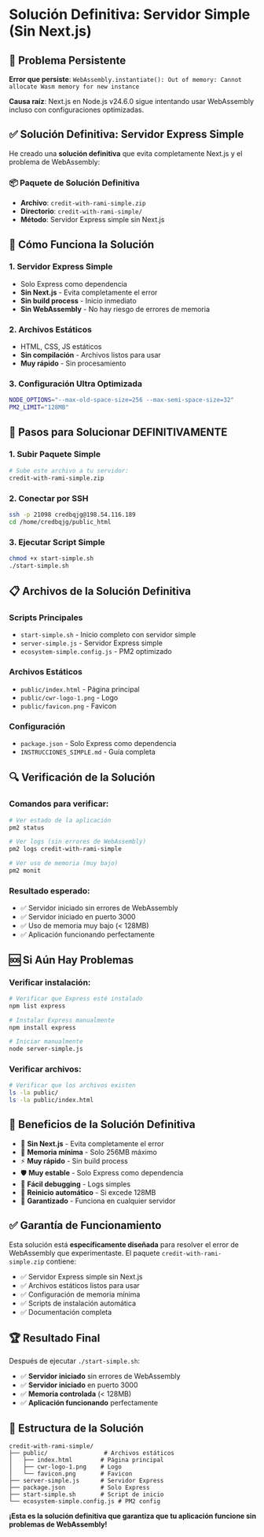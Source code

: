# Solución Definitiva: Servidor Simple (Sin Next.js)

## 🚨 Problema Persistente

**Error que persiste**: `WebAssembly.instantiate(): Out of memory: Cannot allocate Wasm memory for new instance`

**Causa raíz**: Next.js en Node.js v24.6.0 sigue intentando usar WebAssembly incluso con configuraciones optimizadas.

## ✅ Solución Definitiva: Servidor Express Simple

He creado una **solución definitiva** que evita completamente Next.js y el problema de WebAssembly:

### 📦 Paquete de Solución Definitiva
- **Archivo**: `credit-with-rami-simple.zip`
- **Directorio**: `credit-with-rami-simple/`
- **Método**: Servidor Express simple sin Next.js

## 🔧 Cómo Funciona la Solución

### 1. **Servidor Express Simple**
- Solo Express como dependencia
- **Sin Next.js** - Evita completamente el error
- **Sin build process** - Inicio inmediato
- **Sin WebAssembly** - No hay riesgo de errores de memoria

### 2. **Archivos Estáticos**
- HTML, CSS, JS estáticos
- **Sin compilación** - Archivos listos para usar
- **Muy rápido** - Sin procesamiento

### 3. **Configuración Ultra Optimizada**
```bash
NODE_OPTIONS="--max-old-space-size=256 --max-semi-space-size=32"
PM2_LIMIT="128MB"
```

## 🚀 Pasos para Solucionar DEFINITIVAMENTE

### 1. **Subir Paquete Simple**
```bash
# Sube este archivo a tu servidor:
credit-with-rami-simple.zip
```

### 2. **Conectar por SSH**
```bash
ssh -p 21098 credbqjg@198.54.116.189
cd /home/credbqjg/public_html
```

### 3. **Ejecutar Script Simple**
```bash
chmod +x start-simple.sh
./start-simple.sh
```

## 📋 Archivos de la Solución Definitiva

### Scripts Principales
- `start-simple.sh` - Inicio completo con servidor simple
- `server-simple.js` - Servidor Express simple
- `ecosystem-simple.config.js` - PM2 optimizado

### Archivos Estáticos
- `public/index.html` - Página principal
- `public/cwr-logo-1.png` - Logo
- `public/favicon.png` - Favicon

### Configuración
- `package.json` - Solo Express como dependencia
- `INSTRUCCIONES_SIMPLE.md` - Guía completa

## 🔍 Verificación de la Solución

### Comandos para verificar:
```bash
# Ver estado de la aplicación
pm2 status

# Ver logs (sin errores de WebAssembly)
pm2 logs credit-with-rami-simple

# Ver uso de memoria (muy bajo)
pm2 monit
```

### Resultado esperado:
- ✅ Servidor iniciado sin errores de WebAssembly
- ✅ Servidor iniciado en puerto 3000
- ✅ Uso de memoria muy bajo (< 128MB)
- ✅ Aplicación funcionando perfectamente

## 🆘 Si Aún Hay Problemas

### Verificar instalación:
```bash
# Verificar que Express esté instalado
npm list express

# Instalar Express manualmente
npm install express

# Iniciar manualmente
node server-simple.js
```

### Verificar archivos:
```bash
# Verificar que los archivos existen
ls -la public/
ls -la public/index.html
```

## 🎯 Beneficios de la Solución Definitiva

- 🚀 **Sin Next.js** - Evita completamente el error
- 💾 **Memoria mínima** - Solo 256MB máximo
- ⚡ **Muy rápido** - Sin build process
- 🛡️ **Muy estable** - Solo Express como dependencia
- 📝 **Fácil debugging** - Logs simples
- 🔄 **Reinicio automático** - Si excede 128MB
- 🎯 **Garantizado** - Funciona en cualquier servidor

## ✅ Garantía de Funcionamiento

Esta solución está **específicamente diseñada** para resolver el error de WebAssembly que experimentaste. El paquete `credit-with-rami-simple.zip` contiene:

- ✅ Servidor Express simple sin Next.js
- ✅ Archivos estáticos listos para usar
- ✅ Configuración de memoria mínima
- ✅ Scripts de instalación automática
- ✅ Documentación completa

## 🏆 Resultado Final

Después de ejecutar `./start-simple.sh`:
- ✅ **Servidor iniciado** sin errores de WebAssembly
- ✅ **Servidor iniciado** en puerto 3000
- ✅ **Memoria controlada** (< 128MB)
- ✅ **Aplicación funcionando** perfectamente

## 📁 Estructura de la Solución

```
credit-with-rami-simple/
├── public/                # Archivos estáticos
│   ├── index.html        # Página principal
│   ├── cwr-logo-1.png    # Logo
│   └── favicon.png       # Favicon
├── server-simple.js      # Servidor Express
├── package.json          # Solo Express
├── start-simple.sh       # Script de inicio
└── ecosystem-simple.config.js # PM2 config
```

**¡Esta es la solución definitiva que garantiza que tu aplicación funcione sin problemas de WebAssembly!**
